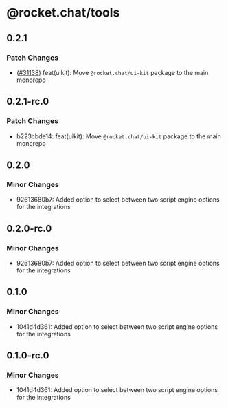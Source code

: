 # @rocket.chat/tools

## 0.2.1

### Patch Changes

- ([#31138](https://github.com/RocketChat/Rocket.Chat/pull/31138)) feat(uikit): Move `@rocket.chat/ui-kit` package to the main monorepo

## 0.2.1-rc.0

### Patch Changes

- b223cbde14: feat(uikit): Move `@rocket.chat/ui-kit` package to the main monorepo

## 0.2.0

### Minor Changes

- 92613680b7: Added option to select between two script engine options for the integrations

## 0.2.0-rc.0

### Minor Changes

- 92613680b7: Added option to select between two script engine options for the integrations

## 0.1.0

### Minor Changes

- 1041d4d361: Added option to select between two script engine options for the integrations

## 0.1.0-rc.0

### Minor Changes

- 1041d4d361: Added option to select between two script engine options for the integrations
